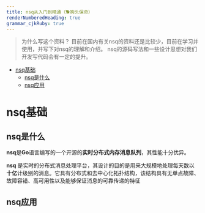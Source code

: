 ```yaml
---
title: nsq从入门到精通（🐕狗头保命）
renderNumberedHeading: true
grammar_cjkRuby: true
---
```



> 为什么写这个资料？
> 目前在国内有关nsq的资料还是比较少，目前在学习并使用，并写下对nsq的理解和介绍。
> nsq的源码写法和一些设计思想对我们开发写代码会有一定的提升。 

<!-- TOC -->


- [nsq基础](#nsq基础)
  - [nsq是什么](#nsq是什么)
  - [nsq应用](#nsq应用)




<!-- /TOC -->

# nsq基础

## nsq是什么

**nsq**是**Go**语言编写的一个开源的**实时分布式内存消息队列**，其性能十分优异。

**nsq** 是实时的分布式消息处理平台，其设计的目的是用来大规模地处理每天数以**十亿**计级别的消息。它具有分布式和去中心化拓扑结构，该结构具有无单点故障、故障容错、高可用性以及能够保证消息的可靠传递的特征

## nsq应用




